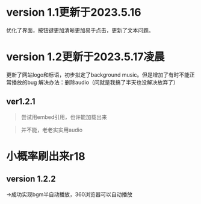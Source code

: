 # version 1.1更新于2023.5.16 
优化了界面，按钮键更加清晰更加易于点击，更新了文本问题。
# version 1.2更新于2023.5.17凌晨
更新了网站logo和标语，初步拟定了background music。但是增加了有时不能正常播放的bug 解决办法：删除audio（问就是我搞了半天也没解决放弃了）
## ver1.2.1
>尝试用embed引用，也许能加载出来

>并不能，老老实实用audio
# **小概率刷出来r18**
## version 1.2.2
->成功实现bgm半自动播放，360浏览器可以自动播放
